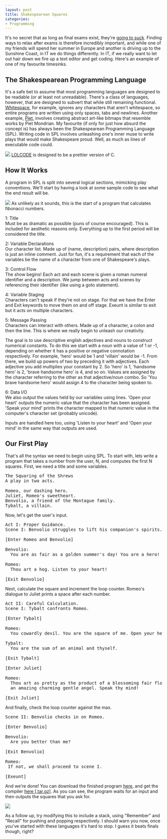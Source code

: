 ```yaml
---
layout: post
title: Shakespearean Squares
categories:
- Programming
---
```


It's no secret that as long as final exams exist, they're <a href="http://www.tandfonline.com/doi/abs/10.1080/0144341940140306" target="_blank">going to suck</a>. Finding ways to relax after exams is therefore incredibly important, and while one of my friends will spend her summer in Europe and another is driving up to the Sunshine Coast, in IT we do things differently. In IT, if we really want to let out hair down we fire up a text editor and get coding. Here's an example of one of my favourite timesinks.

## The Shakespearean Programming Language
It's a safe bet to assume that most programming languages are designed to be readable (or at least not unreadable). There's a class of languages, however, that are designed to subvert that while still remaining functional. <a href="http://en.wikipedia.org/wiki/Whitespace_(programming_language)" target="_blank">Whitespace</a>, for example, ignores any characters that aren't whitespace, so entire programs are written using only spaces, tabs and newlines. Another example, <a href="http://en.wikipedia.org/wiki/Piet_(programming_language)" target="_blank">Piet</a>, involves creating abstract art-like bitmaps that resemble works by Piet Mondrian. My favourite (if only for just how absurd the concept is) has always been the Shakespearean Programming Language (SPL). Writing code in SPL involves unleashing one's inner muse to write plays that would make Shakespeare proud. Well, as much as lines of executable code could.

<img src="/journal/assets/images/26.gif">
<span class="post-caption"><a href="http://en.wikipedia.org/wiki/LOLCODE" target="_blank">LOLCODE</a> is designed to be a prettier version of C.</span>

## How It Works
A program in SPL is split into several logical sections, mimicking play conventions. We'll start by having a look at some sample code to see what the end result will be.

<img src="/journal/assets/images/28.png">
<span class="post-caption">As unlikely as it sounds, this is the start of a program that calculates fibonacci numbers.</span>

1: Title<br>
Must be as dramatic as possible (puns of course encouraged). This is included for aesthetic reasons only. Everything up to the first period will be considered the title.

2: Variable Declarations<br>
Our character list. Made up of (name, description) pairs, where description is just an inline comment. Just for fun, it's a requirement that each of the variables be the name of a character from one of Shakespeare's plays.

3: Control Flow<br>
The show begins! Each act and each scene is given a roman numeral identifier and a description. We jump between acts and scenes by referencing their identifier (like using a goto statement).

4: Variable Staging<br>
Characters can't speak if they're not on stage. For that we have the Enter and Exit keywords to move them on and off stage. Exeunt is similar to exit but it acts on multiple characters.

5: Message Passing<br>
Characters can interact with others. Made up of a character, a colon and then the line. This is where we really begin to unleash our creativity.

The goal is to use descriptive english adjectives and nouns to construct numerical constants. To do this we start with a noun with a value of 1 or -1, depending on whether it has a positive or negative connotation respectively. For example, 'hero' would be 1 and 'villain' would be -1. From there, we build up powers of two by preceding it with adjectives. Each adjective you add multiplies your constant by 2. So 'hero' is 1, 'handsome hero' is 2, 'brave handsome hero' is 4, and so on. Values are assigned by the character referring to the other as that adjective/noun combo. So 'You brave handsome hero' would assign 4 to the character being spoken to.

6: Data I/O<br>
We also output the values held by our variables using lines. 'Open your heart' outputs the numeric value that the character has been assigned. 'Speak your mind' prints the character mapped to that numeric value in the computer's character set (probably unicode).

Inputs are handled here too, using 'Listen to your heart' and 'Open your mind' in the same way that outputs are used.

## Our First Play
That's all the syntax we need to begin using SPL. To start with, lets write a program that takes a number from the user, N, and computes the first N squares. First, we need a title and some variables.

<pre>The Squaring of the Shrews
A play in two acts.

Romeo, our dashing hero.
Juliet, Romeo's sweetheart.
Benvolio, a friend of the Montague family.
Tybalt, a villain.</pre>

Now, let's get the user's input.

<pre>Act I: Proper Guidance.
Scene I: Benvolio struggles to lift his companion's spirits.

[Enter Romeo and Benvolio]

Benvolio:
  You are as fair as a golden summer's day! You are a hero!

Romeo: 
  Thou art a hog. Listen to your heart!

[Exit Benvolio]</pre>

Next, calculate the square and increment the loop counter. Romeo's dialogue to Juliet prints a space after each number.

<pre>Act II: Careful Calculation.
Scene I: Tybalt confronts Romeo.

[Enter Tybalt]

Romeo: 
  You cowardly devil. You are the square of me. Open your heart!

Tybalt:
  You are the sum of an animal and thyself.

[Exit Tybalt]

[Enter Juliet]

Romeo:
  Thou art as pretty as the product of a blossoming fair flower and 
  an amazing charming gentle angel. Speak thy mind!

[Exit Juliet]</pre>

And finally, check the loop counter against the max.

<pre>Scene II: Benvolio checks in on Romeo.

[Enter Benvolio]

Benvolio:
  Are you better than me?

[Exit Benvolio]

Romeo:
 If not, we shall proceed to scene I.

[Exeunt]
</pre>

And we're done! You can download the finished program <a href="/assets/files/squares.spl">here</a>, and get the compiler <a href="http://shakespearelang.sf.net/download/spl-1.2.1.tar.gz">here [.tar.gz]</a>. As you can see, the program waits for an input and then outputs the squares that you ask for.

<img src="/journal/assets/images/25.png">

As a follow up, try modifying this to include a stack, using "Remember" and "Recall" for pushing and popping respectively. I should warn you now, once you've started with these languages it's hard to stop. I guess it beats finals though, right?